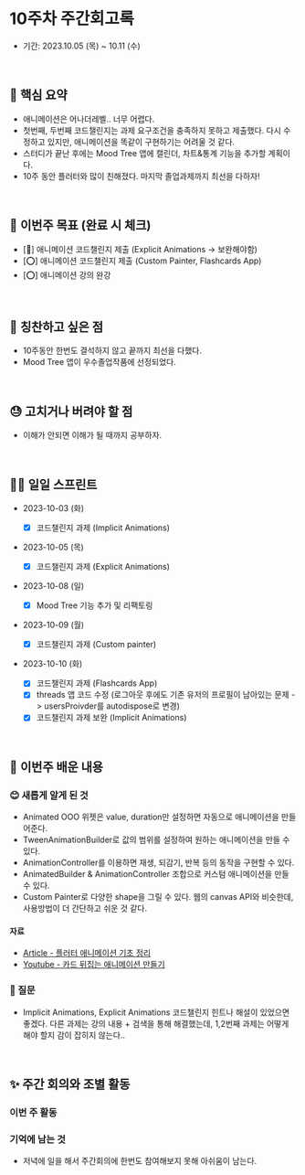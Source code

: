 # 10주차 주간회고록

- 기간: 2023.10.05 (목) ~ 10.11 (수)

<br>

## 💝 핵심 요약

- 애니메이션은 어나더레벨.. 너무 어렵다.
- 첫번째, 두번째 코드챌린지는 과제 요구조건을 충족하지 못하고 제출했다. 다시 수정하고 있지만, 애니메이션을 똑같이 구현하기는 어려울 것 같다.
- 스터디가 끝난 후에는 Mood Tree 앱에 캘린더, 차트&통계 기능을 추가할 계획이다.
- 10주 동안 플러터와 많이 친해졌다. 마지막 졸업과제까지 최선을 다하자!

<br>

## 🎯 이번주 목표 (완료 시 체크)

- [🔺] 애니메이션 코드챌린지 제출 (Explicit Animations -> 보완해야함)
- [⭕] 애니메이션 코드챌린지 제출 (Custom Painter, Flashcards App)
- [⭕] 애니메이션 강의 완강

<br>

## 👏 칭찬하고 싶은 점

- 10주동안 한번도 결석하지 않고 끝까지 최선을 다했다.
- Mood Tree 앱이 우수졸업작품에 선정되었다.

<br>

## 😓 고치거나 버려야 할 점

- 이해가 안되면 이해가 될 때까지 공부하자.

  <br>

## 🏃‍♀️ 일일 스프린트

- 2023-10-03 (화)

  - [x] 코드챌린지 과제 (Implicit Animations)

- 2023-10-05 (목)

  - [x] 코드챌린지 과제 (Explicit Animations)

- 2023-10-08 (일)

  - [x] Mood Tree 기능 추가 및 리팩토링

- 2023-10-09 (월)

  - [x] 코드챌린지 과제 (Custom painter)

- 2023-10-10 (화)
  - [x] 코드챌린지 과제 (Flashcards App)
  - [x] threads 앱 코드 수정 (로그아웃 후에도 기존 유저의 프로필이 남아있는 문제 -> usersProivder를 autodispose로 변경)
  - [x] 코드챌린지 과제 보완 (Implicit Animations)

<br>

## 📝 이번주 배운 내용

### 😊 새롭게 알게 된 것

- Animated OOO 위젯은 value, duration만 설정하면 자동으로 애니메이션을 만들어준다.
- TweenAnimationBuilder로 값의 범위를 설정하여 원하는 애니메이션을 만들 수 있다.
- AnimationController를 이용하면 재생, 되감기, 반복 등의 동작을 구현할 수 있다.
- AnimatedBuilder & AnimationController 조합으로 커스텀 애니메이션을 만들 수 있다.
- Custom Painter로 다양한 shape을 그릴 수 있다. 웹의 canvas API와 비슷한데, 사용방법이 더 간단하고 쉬운 것 같다.

#### 자료

- [Article - 플러터 애니메이션 기초 정리](https://codewithandrea.com/videos/learn-flutter-animations/)
- [Youtube - 카드 뒤집는 애니메이션 만들기](https://www.youtube.com/watch?v=z961uSZ3G5E)

### 🤔 질문

- Implicit Animations, Explicit Animations 코드챌린지 힌트나 해설이 있었으면 좋겠다. 다른 과제는 강의 내용 + 검색을 통해 해결했는데, 1,2번째 과제는 어떻게 해야 할지 감이 잡히지 않는다..

<br>

## ✨ 주간 회의와 조별 활동

### 이번 주 활동

### 기억에 남는 것

- 저녁에 일을 해서 주간회의에 한번도 참여해보지 못해 아쉬움이 남는다.

<br>
